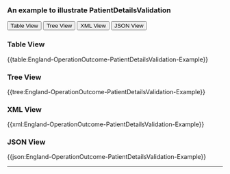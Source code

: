 ### An example to illustrate PatientDetailsValidation

<div class="tab">
 <button class="tablinks active" onclick="openTab(event, 'Table View')">Table View</button>
 <button class="tablinks" onclick="openTab(event, 'Tree View')">Tree View</button>
  <button class="tablinks" onclick="openTab(event, 'XML View')">XML View</button>
  <button class="tablinks" onclick="openTab(event, 'JSON View')">JSON View</button>
</div>
    

    
<div id="Table View" class="tabcontent" style="display:block">
  <h3>Table View</h3>
{{table:England-OperationOutcome-PatientDetailsValidation-Example}}
</div>
<div id="Tree View" class="tabcontent">
  <h3>Tree View</h3>
{{tree:England-OperationOutcome-PatientDetailsValidation-Example}}
</div>
<div id="XML View" class="tabcontent">
  <h3>XML View</h3>
{{xml:England-OperationOutcome-PatientDetailsValidation-Example}}
</div>
<div id="JSON View" class="tabcontent">
  <h3>JSON View</h3>
{{json:England-OperationOutcome-PatientDetailsValidation-Example}}
</div>

---